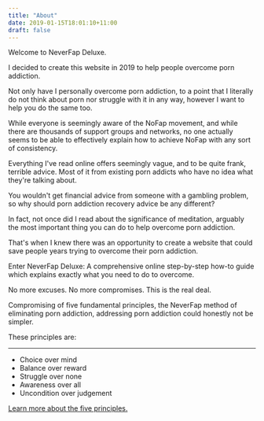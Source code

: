 ```yaml
---
title: "About"
date: 2019-01-15T18:01:10+11:00
draft: false
---
```


Welcome to NeverFap Deluxe.

I decided to create this website in 2019 to help people overcome porn addiction.

Not only have I personally overcome porn addiction, to a point that I literally do not think about porn nor struggle with it in any way, however I want to help you do the same too. 

While everyone is seemingly aware of the NoFap movement, and while there are thousands of support groups and networks, no one actually seems to be able to  effectively explain how to achieve NoFap with any sort of consistency.

Everything I've read online offers seemingly vague, and to be quite frank, terrible advice. Most of it from existing porn addicts who have no idea what they're talking about. 

You wouldn't get financial advice from someone with a gambling problem, so why should porn addiction recovery advice be any different?

In fact, not once did I read about the significance of meditation, arguably the most important thing you can do to help overcome porn addiction.

That's when I knew there was an opportunity to create a website that could save people years trying to overcome their porn addiction. 

Enter NeverFap Deluxe: A comprehensive online step-by-step how-to guide which explains exactly what you need to do to overcome. 

No more excuses. No more compromises. This is the real deal.

Compromising of five fundamental principles, the NeverFap method of eliminating porn addiction, addressing porn addiction could honestly not be simpler. 

These principles are:
****
<div class="homepage__section" style="margin-top: 0;">
  <ul class="five__principles__list">
    <span class="five__principles__item__wrapper"><li class="five__principles__item">Choice over mind</li></span>
    <span class="five__principles__item__wrapper"><li class="five__principles__item">Balance over reward</li></span>
    <span class="five__principles__item__wrapper"><li class="five__principles__item">Struggle over none</li></span>
    <span class="five__principles__item__wrapper"><li class="five__principles__item">Awareness over all</li></span>
    <span class="five__principles__item__wrapper"><li class="five__principles__item">Uncondition over judgement</li></span>
  </ul>
</div>

<div class="button__wrapper">
  <a class="button" href="/guide/the-five-fundamental-principles-of-neverfap">Learn more about the five principles.</a>
</div>

